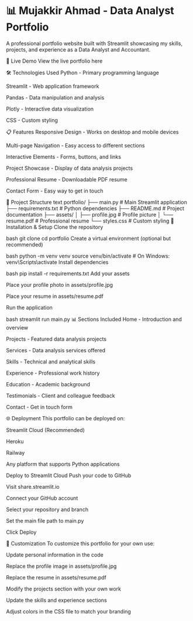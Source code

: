 # 📊 Mujakkir Ahmad - Data Analyst Portfolio
A professional portfolio website built with Streamlit showcasing my skills, projects, and experience as a Data Analyst and Accountant.

🚀 Live Demo
View the live portfolio here

🛠️ Technologies Used
Python - Primary programming language

Streamlit - Web application framework

Pandas - Data manipulation and analysis

Plotly - Interactive data visualization

CSS - Custom styling

📋 Features
Responsive Design - Works on desktop and mobile devices

Multi-page Navigation - Easy access to different sections

Interactive Elements - Forms, buttons, and links

Project Showcase - Display of data analysis projects

Professional Resume - Downloadable PDF resume

Contact Form - Easy way to get in touch

📁 Project Structure
text
portfolio/
├── main.py                 # Main Streamlit application
├── requirements.txt        # Python dependencies
├── README.md              # Project documentation
├── assets/
│   ├── profile.jpg        # Profile picture
│   └── resume.pdf         # Professional resume
└── styles.css             # Custom styling
🚦 Installation & Setup
Clone the repository

bash
git clone <repository-url>
cd portfolio
Create a virtual environment (optional but recommended)

bash
python -m venv venv
source venv/bin/activate  # On Windows: venv\Scripts\activate
Install dependencies

bash
pip install -r requirements.txt
Add your assets

Place your profile photo in assets/profile.jpg

Place your resume in assets/resume.pdf

Run the application

bash
streamlit run main.py
📊 Sections Included
Home - Introduction and overview

Projects - Featured data analysis projects

Services - Data analysis services offered

Skills - Technical and analytical skills

Experience - Professional work history

Education - Academic background

Testimonials - Client and colleague feedback

Contact - Get in touch form

🌐 Deployment
This portfolio can be deployed on:

Streamlit Cloud (Recommended)

Heroku

Railway

Any platform that supports Python applications

Deploy to Streamlit Cloud
Push your code to GitHub

Visit share.streamlit.io

Connect your GitHub account

Select your repository and branch

Set the main file path to main.py

Click Deploy

🎨 Customization
To customize this portfolio for your own use:

Update personal information in the code

Replace the profile image in assets/profile.jpg

Replace the resume in assets/resume.pdf

Modify the projects section with your own work

Update the skills and experience sections

Adjust colors in the CSS file to match your branding
